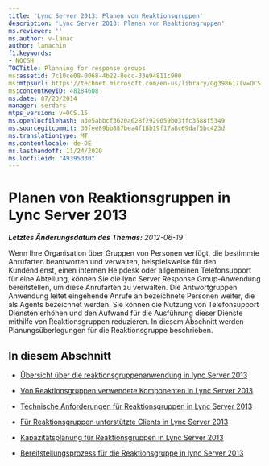 ```yaml
---
title: 'Lync Server 2013: Planen von Reaktionsgruppen'
description: 'Lync Server 2013: Planen von Reaktionsgruppen'
ms.reviewer: ''
ms.author: v-lanac
author: lanachin
f1.keywords:
- NOCSH
TOCTitle: Planning for response groups
ms:assetid: 7c10ce08-0068-4b22-8ecc-33e94811c900
ms:mtpsurl: https://technet.microsoft.com/en-us/library/Gg398617(v=OCS.15)
ms:contentKeyID: 48184608
ms.date: 07/23/2014
manager: serdars
mtps_version: v=OCS.15
ms.openlocfilehash: a3e5abbcf3620a628f2929059b03ffc3588f5349
ms.sourcegitcommit: 36fee89bb887bea4f18b19f17a8c69daf5bc423d
ms.translationtype: MT
ms.contentlocale: de-DE
ms.lasthandoff: 11/24/2020
ms.locfileid: "49395330"
---
```

# <a name="planning-for-response-groups-in-lync-server-2013"></a>Planen von Reaktionsgruppen in Lync Server 2013

<div data-xmlns="http://www.w3.org/1999/xhtml">

<div class="topic" data-xmlns="http://www.w3.org/1999/xhtml" data-msxsl="urn:schemas-microsoft-com:xslt" data-cs="https://msdn.microsoft.com/">

<div data-asp="https://msdn2.microsoft.com/asp">



</div>

<div id="mainSection">

<div id="mainBody">

<span> </span>

_**Letztes Änderungsdatum des Themas:** 2012-06-19_

Wenn Ihre Organisation über Gruppen von Personen verfügt, die bestimmte Anrufarten beantworten und verwalten, beispielsweise für den Kundendienst, einen internen Helpdesk oder allgemeinen Telefonsupport für eine Abteilung, können Sie die lync Server Response Group-Anwendung bereitstellen, um diese Anrufarten zu verwalten. Die Antwortgruppen Anwendung leitet eingehende Anrufe an bezeichnete Personen weiter, die als Agents bezeichnet werden. Sie können die Nutzung von Telefonsupport Diensten erhöhen und den Aufwand für die Ausführung dieser Dienste mithilfe von Reaktionsgruppen reduzieren. In diesem Abschnitt werden Planungsüberlegungen für die Reaktionsgruppe beschrieben.

<div>

## <a name="in-this-section"></a>In diesem Abschnitt

  - [Übersicht über die reaktionsgruppenanwendung in lync Server 2013](lync-server-2013-overview-of-the-response-group-application.md)

  - [Von Reaktionsgruppen verwendete Komponenten in Lync Server 2013](lync-server-2013-components-used-by-response-group.md)

  - [Technische Anforderungen für Reaktionsgruppen in Lync Server 2013](lync-server-2013-technical-requirements-for-response-group.md)

  - [Für Reaktionsgruppen unterstützte Clients in Lync Server 2013](lync-server-2013-clients-supported-for-response-group.md)

  - [Kapazitätsplanung für Reaktionsgruppen in Lync Server 2013](lync-server-2013-capacity-planning-for-response-group.md)

  - [Bereitstellungsprozess für die Reaktionsgruppe in lync Server 2013](lync-server-2013-deployment-process-for-response-group.md)

</div>

</div>

<span> </span>

</div>

</div>

</div>

